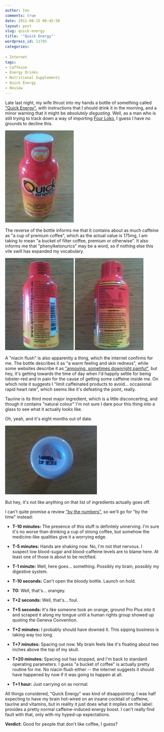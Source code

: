 ```yaml
---
author: Ian
comments: true
date: 2011-08-15 06:45:58
layout: post
slug: quick-energy
title: '"Quick Energy"'
wordpress_id: 11795
categories:

- Internet
tags:
- Caffeine
- Energy Drinks
- Nutritional Supplements
- Quick Energy
- Review
---
```


Late last night, my wife thrust into my hands a bottle of something called ["Quick Energy"](http://www.quickenergy.co.uk), with instructions that I should drink it in the morning, and a minor warning that it might be _absolutely disgusting_.  Well, as a man who is still trying to track down a way of importing [Four Loko](http://en.wikipedia.com/wiki/Four_(energy_drink)), I guess I have no grounds to decline this.

[![Quick Energy Bottle](/blog/2011/08/wpid-IMG_20110815_064224-224x300.jpg)](/blog/2011/08/wpid-IMG_20110815_064224.jpg)

The reverse of the bottle informs me that it contains about as much caffeine as "a cup of premium coffee", which as the actual value is 175mg, I am taking to mean "a bucket of filter coffee, premium or otherwise".  It also informs me that "phenylketonurics" may be a word, so if nothing else this vile swill has expanded my vocabulary.

[![Bottle (Back Left)](/blog/2011/08/wpid-IMG_20110815_064239-224x300.jpg)](/blog/2011/08/wpid-IMG_20110815_064239.jpg) [![Bottle (Back Right)](/blog/2011/08/wpid-IMG_20110815_064315-224x300.jpg)](/blog/2011/08/wpid-IMG_20110815_064315.jpg)

A "niacin flush" is also apparently a thing, which the internet confirms for me.  The bottle describes it as "a warm feeling and skin redness", while some websites describe it as ["annoying, sometimes downright painful"](http://mens-total-fitness.com/niacin-flush.html), but hey, it's getting towards the time of day when I'd happily settle for being lobster-red and in pain for the cause of getting some caffeine inside me.  On which note it suggests I "limit caffeinated products to avoid... occasional rapid heart rate", which seems like it's defeating the point, really.

Taurine is its third most major ingredient, which is a little disconcerting, and though it contains "natural colour" I'm not sure I dare pour this thing into a glass to see what it actually looks like.

Oh, yeah, and it's eight months out of date.

[![Expires, er... Never Mind.](/blog/2011/08/wpid-IMG_20110815_064355-e1313408904563-300x224.jpg)](/blog/2011/08/wpid-IMG_20110815_064355.jpg)

But hey, it's not like anything on that list of ingredients actually goes off.

I can't quite promise a review ["by the numbers"](/filmreviews), so we'll go for "by the time" instead:

  * **T-10 minutes:** The presence of this stuff is definitely unnerving.  I'm sure it's no worse than drinking a cup of strong coffee, but somehow the medicine-like qualities give it a worrying edge.

  * **T-5 minutes:** Hands are shaking now.  No, I'm not _that_ nervous.  I suspect low blood-sugar and blood-caffeine levels are to blame here.  At least one of those is about to be rectified.

  * **T-1 minute:** Well, here goes... something. Possibly my brain, possibly my digestive system.

  * **T-10 seconds:** Can't open the bloody bottle. Launch on hold.

  * **T0:** Well, that's... orangey.

  * **T+2 seconds:** Well, that's... foul.

  * **T+5 seconds:** It's like someone took an orange, ground Pro Plus into it and scraped it along my tongue until a human rights group showed up quoting the Geneva Convention.

  * **T+2 minutes:** I probably should have downed it.  This sipping business is taking way too long.

  * **T+7 minutes:** Spacing out now.  My brain feels like it's floating about two inches above the top of my skull.

  * **T+20 minutes:** Spacing out has stopped, and I'm back to standard operating parameters.  I guess "a bucket of coffee" is actually pretty routine for me.  No niacin flush either -- the internet suggests it should have happened by now if it was going to happen at all.

  * **T+1 hour:** Just carrying on as normal.

All things considered, "Quick Energy" was kind of disappointing. I was half expecting to have my brain hot-wired on an insane cocktail of caffeine, taurine and vitamins, but in reality it just does what it implies on the label: provides a pretty normal caffeine-induced energy boost. I can't really find fault with that, only with my hyped-up expectations.

**Verdict:** Good for people that don't like coffee, I guess?
